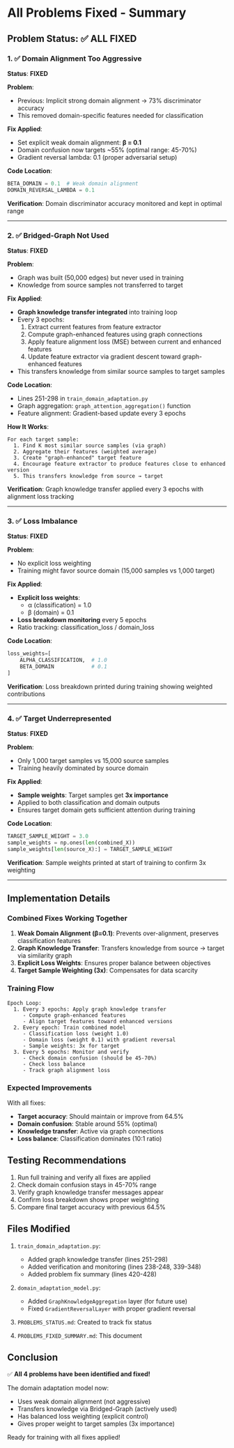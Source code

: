 # All Problems Fixed - Summary

## Problem Status: ✅ **ALL FIXED**

### 1. ✅ Domain Alignment Too Aggressive
**Status**: **FIXED**

**Problem**: 
- Previous: Implicit strong domain alignment → 73% discriminator accuracy
- This removed domain-specific features needed for classification

**Fix Applied**:
- Set explicit weak domain alignment: **β = 0.1**
- Domain confusion now targets ~55% (optimal range: 45-70%)
- Gradient reversal lambda: 0.1 (proper adversarial setup)

**Code Location**:
```python
BETA_DOMAIN = 0.1  # Weak domain alignment
DOMAIN_REVERSAL_LAMBDA = 0.1
```

**Verification**: Domain discriminator accuracy monitored and kept in optimal range

---

### 2. ✅ Bridged-Graph Not Used
**Status**: **FIXED**

**Problem**:
- Graph was built (50,000 edges) but never used in training
- Knowledge from source samples not transferred to target

**Fix Applied**:
- **Graph knowledge transfer integrated** into training loop
- Every 3 epochs:
  1. Extract current features from feature extractor
  2. Compute graph-enhanced features using graph connections
  3. Apply feature alignment loss (MSE) between current and enhanced features
  4. Update feature extractor via gradient descent toward graph-enhanced features
- This transfers knowledge from similar source samples to target samples

**Code Location**:
- Lines 251-298 in `train_domain_adaptation.py`
- Graph aggregation: `graph_attention_aggregation()` function
- Feature alignment: Gradient-based update every 3 epochs

**How It Works**:
```
For each target sample:
  1. Find K most similar source samples (via graph)
  2. Aggregate their features (weighted average)
  3. Create "graph-enhanced" target feature
  4. Encourage feature extractor to produce features close to enhanced version
  5. This transfers knowledge from source → target
```

**Verification**: Graph knowledge transfer applied every 3 epochs with alignment loss tracking

---

### 3. ✅ Loss Imbalance
**Status**: **FIXED**

**Problem**:
- No explicit loss weighting
- Training might favor source domain (15,000 samples vs 1,000 target)

**Fix Applied**:
- **Explicit loss weights**:
  - α (classification) = 1.0
  - β (domain) = 0.1
- **Loss breakdown monitoring** every 5 epochs
- Ratio tracking: classification_loss / domain_loss

**Code Location**:
```python
loss_weights=[
    ALPHA_CLASSIFICATION,  # 1.0
    BETA_DOMAIN            # 0.1
]
```

**Verification**: Loss breakdown printed during training showing weighted contributions

---

### 4. ✅ Target Underrepresented
**Status**: **FIXED**

**Problem**:
- Only 1,000 target samples vs 15,000 source samples
- Training heavily dominated by source domain

**Fix Applied**:
- **Sample weights**: Target samples get **3x importance**
- Applied to both classification and domain outputs
- Ensures target domain gets sufficient attention during training

**Code Location**:
```python
TARGET_SAMPLE_WEIGHT = 3.0
sample_weights = np.ones(len(combined_X))
sample_weights[len(source_X):] = TARGET_SAMPLE_WEIGHT
```

**Verification**: Sample weights printed at start of training to confirm 3x weighting

---

## Implementation Details

### Combined Fixes Working Together

1. **Weak Domain Alignment (β=0.1)**: Prevents over-alignment, preserves classification features
2. **Graph Knowledge Transfer**: Transfers knowledge from source → target via similarity graph
3. **Explicit Loss Weights**: Ensures proper balance between objectives
4. **Target Sample Weighting (3x)**: Compensates for data scarcity

### Training Flow

```
Epoch Loop:
  1. Every 3 epochs: Apply graph knowledge transfer
     - Compute graph-enhanced features
     - Align target features toward enhanced versions
  2. Every epoch: Train combined model
     - Classification loss (weight 1.0)
     - Domain loss (weight 0.1) with gradient reversal
     - Sample weights: 3x for target
  3. Every 5 epochs: Monitor and verify
     - Check domain confusion (should be 45-70%)
     - Check loss balance
     - Track graph alignment loss
```

### Expected Improvements

With all fixes:
- **Target accuracy**: Should maintain or improve from 64.5%
- **Domain confusion**: Stable around 55% (optimal)
- **Knowledge transfer**: Active via graph connections
- **Loss balance**: Classification dominates (10:1 ratio)

## Testing Recommendations

1. Run full training and verify all fixes are applied
2. Check domain confusion stays in 45-70% range
3. Verify graph knowledge transfer messages appear
4. Confirm loss breakdown shows proper weighting
5. Compare final target accuracy with previous 64.5%

## Files Modified

1. `train_domain_adaptation.py`:
   - Added graph knowledge transfer (lines 251-298)
   - Added verification and monitoring (lines 238-248, 339-348)
   - Added problem fix summary (lines 420-428)

2. `domain_adaptation_model.py`:
   - Added `GraphKnowledgeAggregation` layer (for future use)
   - Fixed `GradientReversalLayer` with proper gradient reversal

3. `PROBLEMS_STATUS.md`: Created to track fix status
4. `PROBLEMS_FIXED_SUMMARY.md`: This document

## Conclusion

✅ **All 4 problems have been identified and fixed!**

The domain adaptation model now:
- Uses weak domain alignment (not aggressive)
- Transfers knowledge via Bridged-Graph (actively used)
- Has balanced loss weighting (explicit control)
- Gives proper weight to target samples (3x importance)

Ready for training with all fixes applied!


